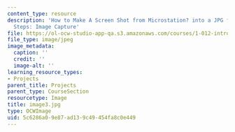 ```yaml
---
content_type: resource
description: 'How to Make A Screen Shot from Microstation? into a JPG file In 4 Easy
  Steps: Image Capture'
file: https://ol-ocw-studio-app-qa.s3.amazonaws.com/courses/1-012-introduction-to-civil-engineering-design-spring-2002/5c6286a09e87ad139c49454fa8c0e449_image3.jpg
file_type: image/jpeg
image_metadata:
  caption: ''
  credit: ''
  image-alt: ''
learning_resource_types:
- Projects
parent_title: Projects
parent_type: CourseSection
resourcetype: Image
title: image3.jpg
type: OCWImage
uid: 5c6286a0-9e87-ad13-9c49-454fa8c0e449
---
```

